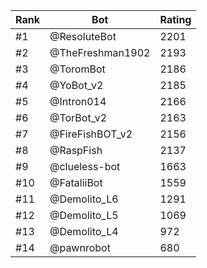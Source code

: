 Rank|Bot|Rating
---|---|---
#1|@ResoluteBot|2201
#2|@TheFreshman1902|2193
#3|@ToromBot|2186
#4|@YoBot_v2|2185
#5|@Intron014|2166
#6|@TorBot_v2|2163
#7|@FireFishBOT_v2|2156
#8|@RaspFish|2137
#9|@clueless-bot|1663
#10|@FataliiBot|1559
#11|@Demolito_L6|1291
#12|@Demolito_L5|1069
#13|@Demolito_L4|972
#14|@pawnrobot|680
